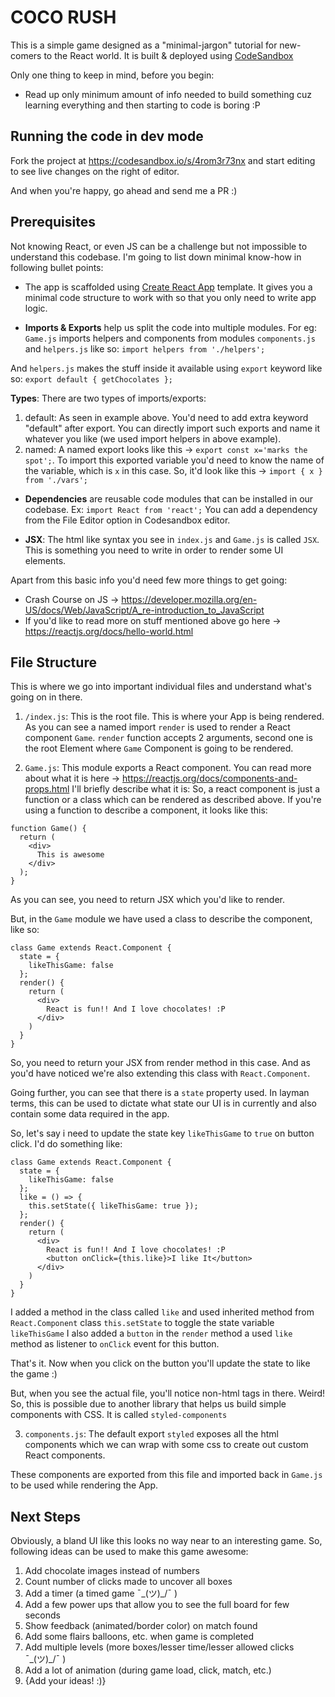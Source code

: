 # COCO RUSH

This is a simple game designed as a "minimal-jargon" tutorial for new-comers to the React world.
It is built & deployed using [CodeSandbox](https://codesandbox.io)

Only one thing to keep in mind, before you begin:
- Read up only minimum amount of info needed to build something cuz learning everything and then starting to code is boring :P

## Running the code in dev mode
Fork the project at https://codesandbox.io/s/4rom3r73nx and start editing to see live changes on the right of editor.

And when you're happy, go ahead and send me a PR :)

## Prerequisites

Not knowing React, or even JS can be a challenge but not impossible to understand this codebase.
I'm going to list down minimal know-how in following bullet points:

- The app is scaffolded using [Create React App](https://github.com/facebook/create-react-app/) template.
It gives you a minimal code structure to work with so that you only need to write app logic.

- **Imports & Exports** help us split the code into multiple modules.
For eg: `Game.js` imports helpers and components from modules `components.js` and `helpers.js`
like so: `import helpers from './helpers';`

And `helpers.js` makes the stuff inside it available using `export` keyword
like so: `export default { getChocolates };`

**Types**: There are two types of imports/exports:
1. default: As seen in example above. You'd need to add extra keyword "default" after export. You can directly import such exports and name it whatever you like (we used import helpers in above example).
2. named: A named export looks like this -> `export const x='marks the spot';`. To import this exported variable you'd need to know the name of the variable, which is `x` in this case.
So, it'd look like this -> `import { x } from './vars';`

- **Dependencies** are reusable code modules that can be installed in our codebase.
Ex: `import React from 'react';`
You can add a dependency from the File Editor option in Codesandbox editor.

- **JSX**: The html like syntax you see in `index.js` and `Game.js` is called `JSX`.
This is something you need to write in order to render some UI elements.

Apart from this basic info you'd need few more things to get going:
- Crash Course on JS -> https://developer.mozilla.org/en-US/docs/Web/JavaScript/A_re-introduction_to_JavaScript
- If you'd like to read more on stuff mentioned above go here -> https://reactjs.org/docs/hello-world.html

## File Structure

This is where we go into important individual files and understand what's going on in there.

1. `/index.js`: This is the root file. This is where your App is being rendered.
As you can see a named import `render` is used to render a React component `Game`.
`render` function accepts 2 arguments, second one is the root Element where `Game` Component is going to be rendered.

2. `Game.js`: This module exports a React component. You can read more about what it is here -> https://reactjs.org/docs/components-and-props.html
I'll briefly describe what it is:
So, a react component is just a function or a class which can be rendered as described above.
If you're using a function to describe a component, it looks like this:
```
function Game() {
  return (
    <div>
      This is awesome
    </div>
  );
}
```
As you can see, you need to return JSX which you'd like to render.

But, in the `Game` module we have used a class to describe the component, like so:
```
class Game extends React.Component {
  state = {
    likeThisGame: false
  };
  render() {
    return (
      <div>
        React is fun!! And I love chocolates! :P
      </div>
    )
  }
}
```
So, you need to return your JSX from render method in this case.
And as you'd have noticed we're also extending this class with `React.Component`.

Going further, you can see that there is a `state` property used.
In layman terms, this can be used to dictate what state our UI is in currently and also contain some data required in the app.

So, let's say i need to update the state key `likeThisGame` to `true` on button click. I'd do something like:
```
class Game extends React.Component {
  state = {
    likeThisGame: false
  };
  like = () => {
    this.setState({ likeThisGame: true });
  };
  render() {
    return (
      <div>
        React is fun!! And I love chocolates! :P
        <button onClick={this.like}>I like It</button>
      </div>
    )
  }
}
```
I added a method in the class called `like` and used inherited method from `React.Component` class `this.setState` to toggle the state variable `likeThisGame`
I also added a `button` in the `render` method a used `like` method as listener to `onClick` event for this button.

That's it. Now when you click on the button you'll update the state to like the game :)

But, when you see the actual file, you'll notice non-html tags in there. Weird!
So, this is possible due to another library that helps us build simple components with CSS. It is called `styled-components`

3. `components.js`:
The default export `styled` exposes all the html components which we can wrap with some css to create out custom React components.

These components are exported from this file and imported back in `Game.js` to be used while rendering the App.

## Next Steps

Obviously, a bland UI like this looks no way near to an interesting game.
So, following ideas can be used to make this game awesome:

1. Add chocolate images instead of numbers
2. Count number of clicks made to uncover all boxes
3. Add a timer (a timed game ¯\_(ツ)_/¯ )
4. Add a few power ups that allow you to see the full board for few seconds
5. Show feedback (animated/border color) on match found
6. Add some flairs balloons, etc. when game is completed
7. Add multiple levels (more boxes/lesser time/lesser allowed clicks ¯\_(ツ)_/¯ )
8. Add a lot of animation (during game load, click, match, etc.)
9. {Add your ideas! :)}